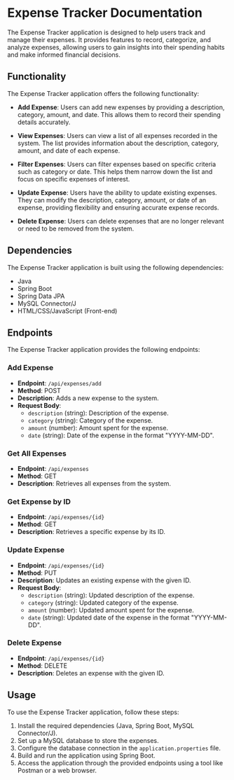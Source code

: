 # Expense Tracker Documentation

The Expense Tracker application is designed to help users track and manage their expenses. It provides features to record, categorize, and analyze expenses, allowing users to gain insights into their spending habits and make informed financial decisions.

## Functionality
The Expense Tracker application offers the following functionality:

- **Add Expense**: Users can add new expenses by providing a description, category, amount, and date. This allows them to record their spending details accurately.

- **View Expenses**: Users can view a list of all expenses recorded in the system. The list provides information about the description, category, amount, and date of each expense.

- **Filter Expenses**: Users can filter expenses based on specific criteria such as category or date. This helps them narrow down the list and focus on specific expenses of interest.

- **Update Expense**: Users have the ability to update existing expenses. They can modify the description, category, amount, or date of an expense, providing flexibility and ensuring accurate expense records.

- **Delete Expense**: Users can delete expenses that are no longer relevant or need to be removed from the system.
## Dependencies

The Expense Tracker application is built using the following dependencies:

- Java
- Spring Boot
- Spring Data JPA
- MySQL Connector/J
- HTML/CSS/JavaScript (Front-end)

## Endpoints

The Expense Tracker application provides the following endpoints:

### Add Expense

- **Endpoint**: `/api/expenses/add`
- **Method**: POST
- **Description**: Adds a new expense to the system.
- **Request Body**:
    - `description` (string): Description of the expense.
    - `category` (string): Category of the expense.
    - `amount` (number): Amount spent for the expense.
    - `date` (string): Date of the expense in the format "YYYY-MM-DD".

### Get All Expenses

- **Endpoint**: `/api/expenses`
- **Method**: GET
- **Description**: Retrieves all expenses from the system.

### Get Expense by ID

- **Endpoint**: `/api/expenses/{id}`
- **Method**: GET
- **Description**: Retrieves a specific expense by its ID.

### Update Expense

- **Endpoint**: `/api/expenses/{id}`
- **Method**: PUT
- **Description**: Updates an existing expense with the given ID.
- **Request Body**:
    - `description` (string): Updated description of the expense.
    - `category` (string): Updated category of the expense.
    - `amount` (number): Updated amount spent for the expense.
    - `date` (string): Updated date of the expense in the format "YYYY-MM-DD".

### Delete Expense

- **Endpoint**: `/api/expenses/{id}`
- **Method**: DELETE
- **Description**: Deletes an expense with the given ID.

## Usage

To use the Expense Tracker application, follow these steps:

1. Install the required dependencies (Java, Spring Boot, MySQL Connector/J).
2. Set up a MySQL database to store the expenses.
3. Configure the database connection in the `application.properties` file.
4. Build and run the application using Spring Boot.
5. Access the application through the provided endpoints using a tool like Postman or a web browser.

